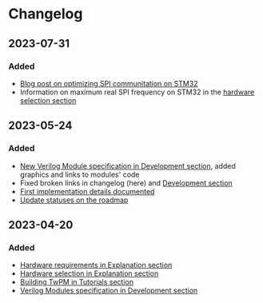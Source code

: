 # Changelog

## 2023-07-31

### Added

* [Blog post on optimizing SPI communitation on STM32](https://blog.3mdeb.com/2023/2023-07-28-optimizing-spi-on-stm32/)
* Information on maximum real SPI frequency on STM32 in the [hardware selection section](../explanation/hardware-selection/#stm32l476rg-nucleo-board)

## 2023-05-24

### Added

* [New Verilog Module specification in Development section](../development/verilog_modules.md#tpm-registers-module),
  added graphics and links to modules' code
* Fixed broken links in changelog (here) and [Development section](../development)
* [First implementation details documented](../explanation/compliance.md)
* [Update statuses on the roadmap](../roadmap/index.md)

## 2023-04-20

### Added

* [Hardware requirements in Explanation section](../explanation/index.md)
* [Hardware selection in Explanation section](../explanation/index.md)
* [Building TwPM in Tutorials section](../tutorials/building.md)
* [Verilog Modules specification in Development section](../development/verilog_modules.md)
